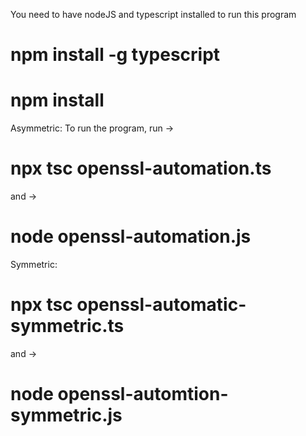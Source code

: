 You need to have nodeJS and typescript installed to run this program
# npm install -g typescript
# npm install

Asymmetric:
To run the program, run ->
# npx tsc openssl-automation.ts
and ->
# node openssl-automation.js

Symmetric:
# npx tsc openssl-automatic-symmetric.ts
and ->
# node openssl-automtion-symmetric.js